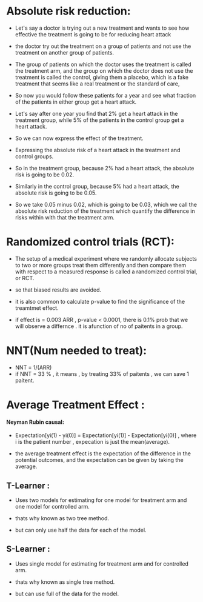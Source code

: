 # Absolute risk reduction:
- Let's say a doctor is trying out a new treatment and wants to see how effective the treatment is going to be for reducing heart attack 

- the doctor try out the treatment on a group of patients and not use the treatment on another group of patients.

-  The group of patients on which the doctor uses the treatment is called the treatment arm, and the group on which the doctor does not use the treatment is called the control, giving  them a placebo, which is a fake treatment that seems like a real treatment or the standard of care,

- So now you would follow these patients for a year and see what fraction of the patients in either group get a heart attack. 

- Let's say after one year you find that 2% get a heart attack in the treatment group, while 5% of the patients in the control group get a heart attack.

-  So we can now express the effect of the treatment.

- Expressing the absolute risk of a heart attack in the treatment and control groups. 

- So in the treatment group, because 2% had a heart attack, the absolute risk is going to be 0.02. 

- Similarly in the control group, because 5% had a heart attack, the absolute risk is going to be 0.05. 

-  So we take 0.05 minus 0.02, which is going to be 0.03, which we call the absolute risk reduction of the treatment which  quantify the difference in risks within with that the treatment arm.


# Randomized control trials (RCT):

- The setup of a medical experiment where we randomly allocate subjects to two or more groups treat them differently and then compare them with respect to a measured response is called a randomized control trial, or RCT. 

- so that biased results are avoided.

- it is also common to calculate p-value to find the significance of the treamtmet effect.

- if effect is = 0.003 ARR , p-value < 0.0001, there is 0.1% prob that we will observe a differnce . it is afunction of no of paitents in a group.


# NNT(Num needed to treat):
- NNT = 1/(ARR)
- if NNT = 33 % , it means , by treating 33% of paitents , we can save 1 paitent.



# Average Treatment Effect :

#### Neyman Rubin causal: 

- Expectation[yi(1) - yi(0)] = Expectation[yi(1)] - Expectation[yi(0)] , where i is the patient number , expecation is just the mean(average).

- the average treatment effect is the expectation of the difference in the potential outcomes, and the expectation can be given by taking the average. 



## T-Learner :
- Uses two models for estimating for one model for treatment arm and one model for controlled arm.

- thats why known as two tree method.

- but can only use half the data for each of the model.


## S-Learner :
- Uses single model for estimating  for treatment arm and for controlled arm.

- thats why known as single tree method.

- but can use full of  the data for  the model.
